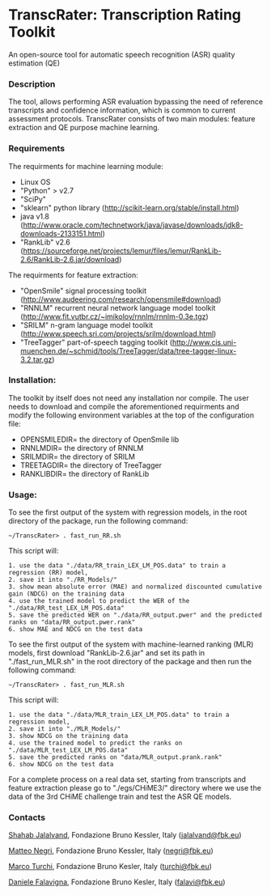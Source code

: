 # TranscRater: Transcription Rating Toolkit
An open-source tool for  automatic speech recognition (ASR) quality estimation (QE)

### Description
The tool, allows performing ASR evaluation bypassing the need of reference transcripts and confidence information, which is common to current assessment protocols.
TranscRater consists of two main modules: feature extraction and QE purpose machine learning. 

### Requirements
The requirments for machine learning module:
- Linux OS
- "Python" > v2.7
- "SciPy" 
- "sklearn" python library (http://scikit-learn.org/stable/install.html)
- java v1.8 (http://www.oracle.com/technetwork/java/javase/downloads/jdk8-downloads-2133151.html)
- "RankLib" v2.6 (https://sourceforge.net/projects/lemur/files/lemur/RankLib-2.6/RankLib-2.6.jar/download)

The requirments for feature extraction:
- "OpenSmile" signal processing toolkit (http://www.audeering.com/research/opensmile#download)
- "RNNLM" recurrent neural network language model toolkit (http://www.fit.vutbr.cz/~imikolov/rnnlm/rnnlm-0.3e.tgz)
- "SRILM" n-gram language model toolkit (http://www.speech.sri.com/projects/srilm/download.html)
- "TreeTagger" part-of-speech tagging toolkit (http://www.cis.uni-muenchen.de/~schmid/tools/TreeTagger/data/tree-tagger-linux-3.2.tar.gz)

### Installation:
The toolkit by itself does not need any installation nor compile. The user needs to download and compile the aforementioned requirments and modify the following environment variables at the top of the configuration file:

- OPENSMILEDIR= the directory of OpenSmile lib
- RNNLMDIR= the directory of RNNLM
- SRILMDIR= the directory of SRILM
- TREETAGDIR= the directory of TreeTagger
- RANKLIBDIR= the directory of RankLib

### Usage:
To see the first output of the system with regression models, in the root directory of the package, run the following command:
```
~/TranscRater> . fast_run_RR.sh
```

This script will:
```
1. use the data "./data/RR_train_LEX_LM_POS.data" to train a regression (RR) model,
2. save it into "./RR_Models/"
3. show mean absolute error (MAE) and normalized discounted cumulative gain (NDCG) on the training data
4. use the trained model to predict the WER of the "./data/RR_test_LEX_LM_POS.data"
5. save the predicted WER on "./data/RR_output.pwer" and the predicted ranks on "data/RR_output.pwer.rank"
6. show MAE and NDCG on the test data
```

To see the first output of the system with machine-learned ranking (MLR) models, first download "RankLib-2.6.jar" and set its path in "./fast_run_MLR.sh" in the root directory of the package and then run the following command:
```
~/TranscRater> . fast_run_MLR.sh
```
This script will:
```
1. use the data "./data/MLR_train_LEX_LM_POS.data" to train a regression model,
2. save it into "./MLR_Models/"
3. show NDCG on the training data
4. use the trained model to predict the ranks on "./data/MLR_test_LEX_LM_POS.data"
5. save the predicted ranks on "data/MLR_output.prank.rank"
6. show NDCG on the test data
```
For a complete process on a real data set, starting from transcripts and feature extraction please go to "./egs/CHiME3/" directory where we use the data of the 3rd CHiME challenge train and test the ASR QE models. 

### Contacts
[Shahab Jalalvand](https://hlt-mt.fbk.eu/people/profile/jalalvand), Fondazione Bruno Kessler, Italy (jalalvand@fbk.eu)

[Matteo Negri](http://hlt-mt.fbk.eu/people/profile/negri), Fondazione Bruno Kessler, Italy (negri@fbk.eu)

[Marco Turchi](http://hlt-mt.fbk.eu/people/profile/turchi), Fondazione Bruno Kesler, Italy (turchi@fbk.eu)

[Daniele Falavigna](http://hlt-mt.fbk.eu/people/profile/falavi), Fondazione Bruno Kesler, Italy (falavi@fbk.eu)



